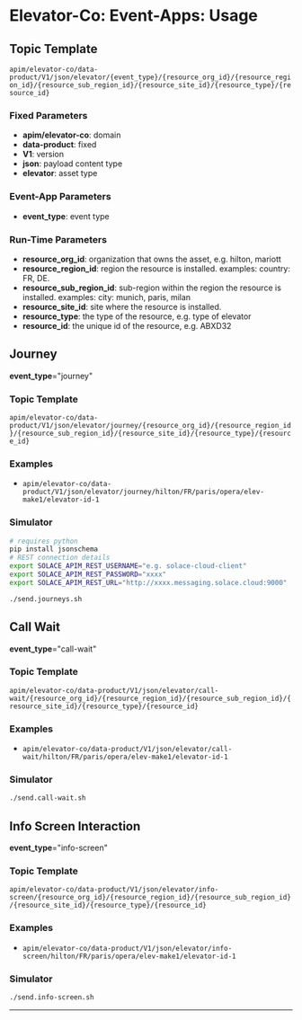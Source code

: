 # Elevator-Co: Event-Apps: Usage

## Topic Template

`apim/elevator-co/data-product/V1/json/elevator/{event_type}/{resource_org_id}/{resource_region_id}/{resource_sub_region_id}/{resource_site_id}/{resource_type}/{resource_id}`

### Fixed Parameters

  - **apim/elevator-co**: domain
  - **data-product**: fixed
  - **V1**: version
  - **json**: payload content type
  - **elevator**: asset type

### Event-App Parameters

  - **event_type**: event type

### Run-Time Parameters

  - **resource_org_id**: organization that owns the asset, e.g. hilton, mariott
  - **resource_region_id**: region the resource is installed. examples: country: FR, DE.
  - **resource_sub_region_id**: sub-region within the region the resource is installed. examples: city: munich, paris, milan
  - **resource_site_id**: site where the resource is installed.
  - **resource_type**: the type of the resource, e.g. type of elevator
  - **resource_id**: the unique id of the resource, e.g. ABXD32

## Journey
**event_type**="journey"
### Topic Template
`apim/elevator-co/data-product/V1/json/elevator/journey/{resource_org_id}/{resource_region_id}/{resource_sub_region_id}/{resource_site_id}/{resource_type}/{resource_id}`
### Examples
- `apim/elevator-co/data-product/V1/json/elevator/journey/hilton/FR/paris/opera/elev-make1/elevator-id-1`

### Simulator
````bash
# requires python
pip install jsonschema
# REST connection details
export SOLACE_APIM_REST_USERNAME="e.g. solace-cloud-client"
export SOLACE_APIM_REST_PASSWORD="xxxx"
export SOLACE_APIM_REST_URL="http://xxxx.messaging.solace.cloud:9000"

./send.journeys.sh
````

## Call Wait
**event_type**="call-wait"
### Topic Template
`apim/elevator-co/data-product/V1/json/elevator/call-wait/{resource_org_id}/{resource_region_id}/{resource_sub_region_id}/{resource_site_id}/{resource_type}/{resource_id}`
### Examples
- `apim/elevator-co/data-product/V1/json/elevator/call-wait/hilton/FR/paris/opera/elev-make1/elevator-id-1`

### Simulator
````bash
./send.call-wait.sh
````

## Info Screen Interaction
**event_type**="info-screen"
### Topic Template
`apim/elevator-co/data-product/V1/json/elevator/info-screen/{resource_org_id}/{resource_region_id}/{resource_sub_region_id}/{resource_site_id}/{resource_type}/{resource_id}`
### Examples
- `apim/elevator-co/data-product/V1/json/elevator/info-screen/hilton/FR/paris/opera/elev-make1/elevator-id-1`

### Simulator
````bash
./send.info-screen.sh
````

---

